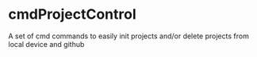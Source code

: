 # cmdProjectControl
A set of cmd commands to easily init projects and/or delete projects from local device and github
